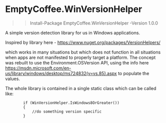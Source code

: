 # EmptyCoffee.WinVersionHelper

 >> Install-Package EmptyCoffee.WinVersionHelper -Version 1.0.0

 A simple version detection library for us in Windows applications. 

 Inspired by library here - https://www.nuget.org/packages/VersionHelpers/

which works in many situations but which does not function in all situations when apps are not manifested to properly target a platform.  The concept was rebuilt to use the Environment.OSVersion API, using the info here https://msdn.microsoft.com/en-us/library/windows/desktop/ms724832(v=vs.85).aspx to populate the values.

The whole library is contained in a single static class which can be called like:


            if (WinVersionHelper.IsWindows8OrGreater())
            {
                //do something version specific
            } 